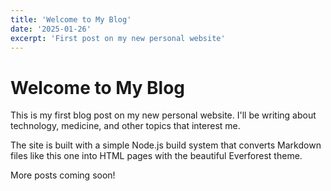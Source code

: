 ```yaml
---
title: 'Welcome to My Blog'
date: '2025-01-26'
excerpt: 'First post on my new personal website'
---
```


# Welcome to My Blog

This is my first blog post on my new personal website. I'll be writing about technology, medicine, and other topics that interest me.

The site is built with a simple Node.js build system that converts Markdown files like this one into HTML pages with the beautiful Everforest theme.

More posts coming soon!
